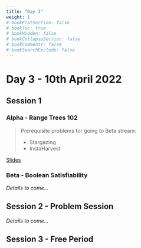 ```yaml
---
title: "Day 3"
weight: 1
# bookFlatSection: false
# bookToc: true
# bookHidden: false
# bookCollapseSection: false
# bookComments: false
# bookSearchExclude: false
---
```


# Day 3 - 10th April 2022

## Session 1

### Alpha - Range Trees 102

> Prerequisite problems for going to Beta stream:
> - Stargazing
> - InstaHarvest

[Slides](/april/2022/alphads2-redacted.pdf)

### Beta - Boolean Satisfiability

*Details to come...*

## Session 2 - Problem Session

*Details to come...*

## Session 3 - Free Period
